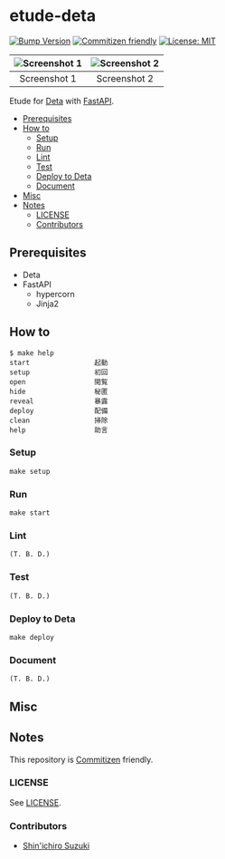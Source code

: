# etude-deta

<!-- Badges -->
[![Bump Version](https://github.com/shin-sforzando/etude-deta/workflows/Bump%20Version/badge.svg)](https://github.com/shin-sforzando/etude-deta/actions?query=workflow:%22Bump+Version%22)
[![Commitizen friendly](https://img.shields.io/badge/commitizen-friendly-brightgreen.svg)](http://commitizen.github.io/cz-cli/)
[![License: MIT](https://img.shields.io/badge/License-MIT-blue.svg)](https://opensource.org/licenses/MIT)

<!-- Screenshots -->
|![Screenshot 1](https://placehold.jp/32/3d4070/ffffff/720x480.png?text=Screenshot%201)|![Screenshot 2](https://placehold.jp/32/703d40/ffffff/720x480.png?text=Screenshot%202)|
|:---:|:---:|
|Screenshot 1|Screenshot 2|

<!-- Synopsis -->
Etude for [Deta](https://deta.sh/) with [FastAPI](https://fastapi.tiangolo.com).

<!-- TOC -->
- [Prerequisites](#prerequisites)
- [How to](#how-to)
  - [Setup](#setup)
  - [Run](#run)
  - [Lint](#lint)
  - [Test](#test)
  - [Deploy to Deta](#deploy-to-deta)
  - [Document](#document)
- [Misc](#misc)
- [Notes](#notes)
  - [LICENSE](#license)
  - [Contributors](#contributors)

## Prerequisites

- Deta
- FastAPI
  - hypercorn
  - Jinja2

## How to

```shell
$ make help
start                起動
setup                初回
open                 閲覧
hide                 秘匿
reveal               暴露
deploy               配備
clean                掃除
help                 助言
```

### Setup

```shell
make setup
```

### Run

```shell
make start
```

### Lint

```shell
(T. B. D.)
```

### Test

```shell
(T. B. D.)
```

### Deploy to Deta

```shell
make deploy
```

### Document

```shell
(T. B. D.)
```

## Misc

## Notes

This repository is [Commitizen](https://commitizen.github.io/cz-cli/) friendly.

### LICENSE

See [LICENSE](LICENSE).

### Contributors

- [Shin'ichiro Suzuki](https://github.com/shin-sforzando)
